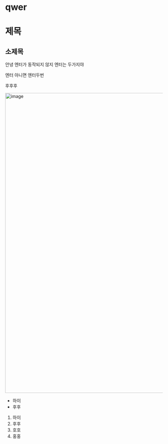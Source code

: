 # qwer
# 제목
## 소제목


안녕
엔터가 동작되지 않지
엔터는 두가지야

엔터
아니면 엔터두번

후후후



<img width="1280" height="961" alt="image" src="https://github.com/user-attachments/assets/e7654bd9-97b6-419d-8582-7be4bd965fb1" />

* 하이
* 후후

  
1. 하이
2. 후후
3. 호호
4. 홍홍
